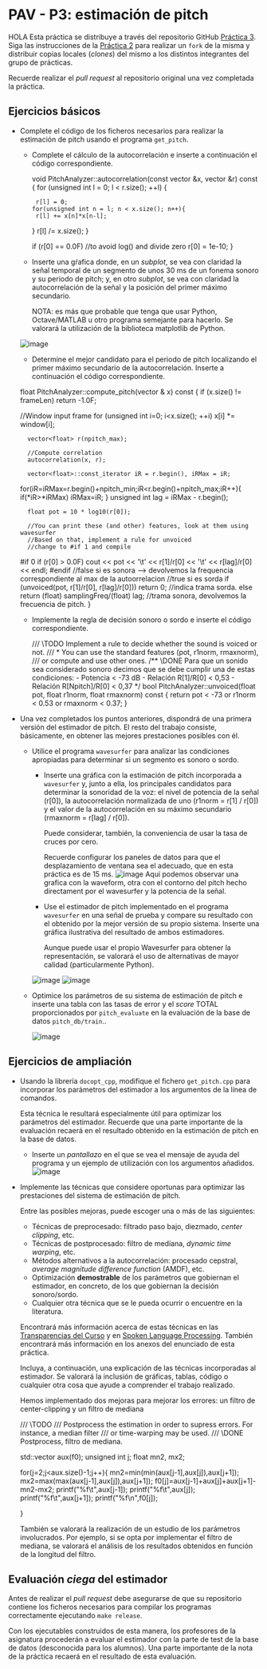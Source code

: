 PAV - P3: estimación de pitch
=============================
HOLA
Esta práctica se distribuye a través del repositorio GitHub [Práctica 3](https://github.com/albino-pav/P3).
Siga las instrucciones de la [Práctica 2](https://github.com/albino-pav/P2) para realizar un `fork` de la
misma y distribuir copias locales (*clones*) del mismo a los distintos integrantes del grupo de prácticas.

Recuerde realizar el *pull request* al repositorio original una vez completada la práctica.

Ejercicios básicos
------------------

- Complete el código de los ficheros necesarios para realizar la estimación de pitch usando el programa
  `get_pitch`.

   * Complete el cálculo de la autocorrelación e inserte a continuación el código correspondiente.
  
 	 void PitchAnalyzer::autocorrelation(const vector<float> &x, vector<float> &r) const {
   	 for (unsigned int l = 0; l < r.size(); ++l) {
  			
    	  r[l] = 0;
     	 for(unsigned int n = l; n < x.size(); n++){
      	  r[l] += x[n]*x[n-l]; 
      	}
    	  r[l] /= x.size();
   	 }

    	if (r[0] == 0.0F) //to avoid log() and divide zero 
     	 r[0] = 1e-10; 
 	 }

	
   * Inserte una gŕafica donde, en un *subplot*, se vea con claridad la señal temporal de un segmento de
     unos 30 ms de un fonema sonoro y su periodo de pitch; y, en otro *subplot*, se vea con claridad la
	 autocorrelación de la señal y la posición del primer máximo secundario.

	 NOTA: es más que probable que tenga que usar Python, Octave/MATLAB u otro programa semejante para
	 hacerlo. Se valorará la utilización de la biblioteca matplotlib de Python.

	![image](https://user-images.githubusercontent.com/100692201/163852288-df69c60a-da27-4222-8361-feae2b5e1725.png)

	
   * Determine el mejor candidato para el periodo de pitch localizando el primer máximo secundario de la
     autocorrelación. Inserte a continuación el código correspondiente.

	float PitchAnalyzer::compute_pitch(vector<float> & x) const {
    		if (x.size() != frameLen)
     		 return -1.0F;

   	 //Window input frame
   	 for (unsigned int i=0; i<x.size(); ++i)
    	  x[i] *= window[i];

    	vector<float> r(npitch_max);

    	//Compute correlation
    	autocorrelation(x, r);

    	vector<float>::const_iterator iR = r.begin(), iRMax = iR;
	
  	for(iR=iRMax=r.begin()+npitch_min;iR<r.begin()+npitch_max;iR++){
   	 if(*iR>*iRMax) iRMax=iR;
  	}
   	 unsigned int lag = iRMax - r.begin();

    	float pot = 10 * log10(r[0]);

    	//You can print these (and other) features, look at them using wavesurfer
    	//Based on that, implement a rule for unvoiced
    	//change to #if 1 and compile
	#if 0
   	 if (r[0] > 0.0F)
     	 cout << pot << '\t' << r[1]/r[0] << '\t' << r[lag]/r[0] << endl;
	#endif
    	//false si es sonora --> devolvemos la frequencia correspondiente al max de la autoorrelacion
    	//true si es sorda
    	if (unvoiced(pot, r[1]/r[0], r[lag]/r[0]))
     	 return 0; //indica trama sorda.
   	 else
      	return (float) samplingFreq/(float) lag; //trama sonora, devolvemos la frecuencia de pitch.
 	 }
	
	
	
   * Implemente la regla de decisión sonoro o sordo e inserte el código correspondiente.
	
	  /// \TODO Implement a rule to decide whether the sound is voiced or not.
   	 /// * You can use the standard features (pot, r1norm, rmaxnorm),
    	///   or compute and use other ones.
    	/** \DONE Para que un sonido sea considerado sonoro decimos que se debe cumplir una de estas condiciones:
              - Potencia < -73 dB
              - Relación R[1]/R[0] < 0,53
              - Relación R[Npitch]/R[0] < 0,37
              */
	bool PitchAnalyzer::unvoiced(float pot, float r1norm, float rmaxnorm) const {
   		 return pot < -73 or r1norm < 0.53 or rmaxnorm < 0.37;
 	 }
	

- Una vez completados los puntos anteriores, dispondrá de una primera versión del estimador de pitch. El 
  resto del trabajo consiste, básicamente, en obtener las mejores prestaciones posibles con él.

  * Utilice el programa `wavesurfer` para analizar las condiciones apropiadas para determinar si un
    segmento es sonoro o sordo. 
	
	  - Inserte una gráfica con la estimación de pitch incorporada a `wavesurfer` y, junto a ella, los 
	    principales candidatos para determinar la sonoridad de la voz: el nivel de potencia de la señal
		(r[0]), la autocorrelación normalizada de uno (r1norm = r[1] / r[0]) y el valor de la
		autocorrelación en su máximo secundario (rmaxnorm = r[lag] / r[0]).

		Puede considerar, también, la conveniencia de usar la tasa de cruces por cero.

	    Recuerde configurar los paneles de datos para que el desplazamiento de ventana sea el adecuado, que
		en esta práctica es de 15 ms.
	![image](https://user-images.githubusercontent.com/100692201/163853095-8e5cd436-0ea5-49c6-982d-15c8d06bed89.png)
	Aqui podemos observar una grafica con la waveform, otra con el contorno del pitch hecho directament por el wavesurfer y la potencia de la señal.

      - Use el estimador de pitch implementado en el programa `wavesurfer` en una señal de prueba y compare
	    su resultado con el obtenido por la mejor versión de su propio sistema.  Inserte una gráfica
		ilustrativa del resultado de ambos estimadores.
     
		Aunque puede usar el propio Wavesurfer para obtener la representación, se valorará
	 	el uso de alternativas de mayor calidad (particularmente Python).
	
	![image](https://user-images.githubusercontent.com/100692201/163821316-90f05417-0402-41b5-be60-a5cfff9e948a.png)
	![image](https://user-images.githubusercontent.com/100692201/163823289-d588ad52-5180-40a5-b5ef-5762d3ac1915.png)

  
  * Optimice los parámetros de su sistema de estimación de pitch e inserte una tabla con las tasas de error
    y el *score* TOTAL proporcionados por `pitch_evaluate` en la evaluación de la base de datos 
	`pitch_db/train`..
	
	![image](https://user-images.githubusercontent.com/100692201/163826912-a48fea65-ec06-467f-bb81-e40c25a1dbbd.png)


Ejercicios de ampliación
------------------------

- Usando la librería `docopt_cpp`, modifique el fichero `get_pitch.cpp` para incorporar los parámetros del
  estimador a los argumentos de la línea de comandos.
  
  Esta técnica le resultará especialmente útil para optimizar los parámetros del estimador. Recuerde que
  una parte importante de la evaluación recaerá en el resultado obtenido en la estimación de pitch en la
  base de datos.

  * Inserte un *pantallazo* en el que se vea el mensaje de ayuda del programa y un ejemplo de utilización
    con los argumentos añadidos.
	![image](https://user-images.githubusercontent.com/100692201/163825131-d89572fc-1930-4a6a-a33e-8d3de194500b.png)


- Implemente las técnicas que considere oportunas para optimizar las prestaciones del sistema de estimación
  de pitch.

  Entre las posibles mejoras, puede escoger una o más de las siguientes:

  * Técnicas de preprocesado: filtrado paso bajo, diezmado, *center clipping*, etc.
  * Técnicas de postprocesado: filtro de mediana, *dynamic time warping*, etc.
  * Métodos alternativos a la autocorrelación: procesado cepstral, *average magnitude difference function*
    (AMDF), etc.
  * Optimización **demostrable** de los parámetros que gobiernan el estimador, en concreto, de los que
    gobiernan la decisión sonoro/sordo.
  * Cualquier otra técnica que se le pueda ocurrir o encuentre en la literatura.

  Encontrará más información acerca de estas técnicas en las [Transparencias del Curso](https://atenea.upc.edu/pluginfile.php/2908770/mod_resource/content/3/2b_PS%20Techniques.pdf)
  y en [Spoken Language Processing](https://discovery.upc.edu/iii/encore/record/C__Rb1233593?lang=cat).
  También encontrará más información en los anexos del enunciado de esta práctica.

  Incluya, a continuación, una explicación de las técnicas incorporadas al estimador. Se valorará la
  inclusión de gráficas, tablas, código o cualquier otra cosa que ayude a comprender el trabajo realizado.
	
	Hemos implementado dos mejoras para mejorar los errores: un filtro de center-clipping y un filtro de mediana
	
	/// \TODO
  	/// Postprocess the estimation in order to supress errors. For instance, a median filter
  	/// or time-warping may be used.
 	 /// \DONE Postprocess, filtro de mediana.

 	 std::vector<float> aux(f0);
 	 unsigned int j;
  	float mn2, mx2;

  	for(j=2;j<aux.size()-1;j++){
   	 mn2=min(min(aux[j-1],aux[j]),aux[j+1]);
    	mx2=max(max(aux[j-1],aux[j]),aux[j+1]);
    	f0[j]=aux[j-1]+aux[j]+aux[j+1]-mn2-mx2;
    	printf("%f\t",aux[j-1]);
   	 printf("%f\t",aux[j]);
   	 printf("%f\t",aux[j+1]);
    	printf("%f\n",f0[j]);

  	}

  También se valorará la realización de un estudio de los parámetros involucrados. Por ejemplo, si se opta
  por implementar el filtro de mediana, se valorará el análisis de los resultados obtenidos en función de
  la longitud del filtro.
   

Evaluación *ciega* del estimador
-------------------------------

Antes de realizar el *pull request* debe asegurarse de que su repositorio contiene los ficheros necesarios
para compilar los programas correctamente ejecutando `make release`.

Con los ejecutables construidos de esta manera, los profesores de la asignatura procederán a evaluar el
estimador con la parte de test de la base de datos (desconocida para los alumnos). Una parte importante de
la nota de la práctica recaerá en el resultado de esta evaluación.
